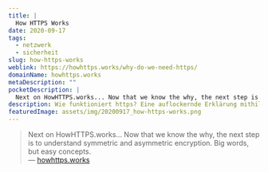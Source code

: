 ```yaml
---
title: |
  How HTTPS Works
date: 2020-09-17
tags:
  - netzwerk
  - sicherheit
slug: how-https-works
weblink: https://howhttps.works/why-do-we-need-https/
domainName: howhttps.works
metaDescription: ""
pocketDescription: |
  Next on HowHTTPS.works... Now that we know the why, the next step is to understand symmetric and asymmetric encryption. Big words, but easy concepts.
description: Wie funktioniert https? Eine auflockernde Erklärung mithilfe von Comics.
featuredImage: assets/img/20200917_how-https-works.png
---
```

<blockquote>Next on HowHTTPS.works... Now that we know the why, the next step is to understand symmetric and asymmetric encryption. Big words, but easy concepts.
<footer>— <a href="https://howhttps.works/why-do-we-need-https/">howhttps.works</a></footer></blockquote>
